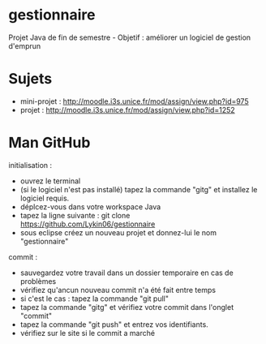 gestionnaire
============

Projet Java de fin de semestre - Objetif : améliorer un logiciel de gestion d'emprun


Sujets
======
- mini-projet : http://moodle.i3s.unice.fr/mod/assign/view.php?id=975
- projet : http://moodle.i3s.unice.fr/mod/assign/view.php?id=1252


Man GitHub
==========

initialisation :
-  ouvrez le terminal
-  (si le logiciel n'est pas installé) tapez la commande "gitg" et installez le logiciel requis.
-  déplcez-vous dans votre workspace Java
-  tapez la ligne suivante : git clone https://github.com/Lykin06/gestionnaire
-  sous eclipse créez un nouveau projet et donnez-lui le nom "gestionnaire"


commit :
-  sauvegardez votre travail dans un dossier temporaire en cas de problèmes
-  vérifiez qu'ancun nouveau commit n'a été fait entre temps
-  si c'est le cas : tapez la commande "git pull"
-  tapez la commande "gitg" et vérifiez votre commit dans l'onglet "commit"
-  tapez la commande "git push" et entrez vos identifiants.
-  vérifiez sur le site si le commit a marché


